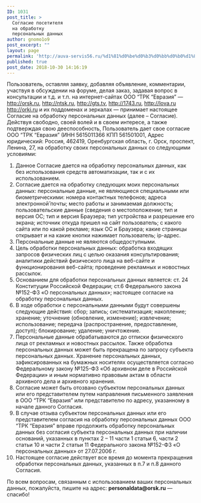 ```yaml
---
ID: 1031
post_title: >
  Согласие посетителя
  на обработку
  персональных данных
author: gnomo1o9
post_excerpt: ""
layout: page
permalink: 'http://auva-servis56.ru/%d1%81%d0%be%d0%b3%d0%bb%d0%b0%d1%81%d0%b8%d0%b5-%d0%bf%d0%be%d1%81%d0%b5%d1%82%d0%b8%d1%82%d0%b5%d0%bb%d1%8f-%d0%bd%d0%b0-%d0%be%d0%b1%d1%80%d0%b0%d0%b1%d0%be%d1%82%d0%ba%d1%83-%d0%bf%d0%b5%d1%80/'
published: true
post_date: 2018-10-30 14:16:19
---
```

Пользователь, оставляя заявку, добавляя объявление, комментарии, участвуя в обсуждении на форуме, делая заказ, задавая вопрос в консультации и т.д. и т.п. на интернет-сайтах ООО “ТРК “Евразия” — http://orsk.ru, http://ntsk.ru, http://gts.tv, http://1743.ru, http://lova.ru http://orki.ru и их поддоменах и зеркалах — принимает настоящее Согласие на обработку персональных данных (далее – Согласие). Действуя свободно, своей волей и в своем интересе, а также подтверждая свою дееспособность, Пользователь дает свое согласие ООО “ТРК “Евразия” (ИНН 5615011366 КПП 561501001, Адрес юридический: Россия, 462419, Оренбургская область, г. Орск, проспект, Ленина, 27, на обработку своих персональных данных со следующими условиями:
<ol>
 	<li>Данное Согласие дается на обработку персональных данных, как без использования средств автоматизации, так и с их использованием.</li>
 	<li>Согласие дается на обработку следующих моих персональных данных: персональные данные, не являющиеся специальными или биометрическими: номера контактных телефонов; адреса электронной̆ почты; место работы и занимаемая должность; пользовательские данные (сведения о местоположении; тип и версия ОС; тип и версия Браузера; тип устройства и разрешение его экрана; источник откуда пришел на сайт пользователь; с какого сайта или по какой рекламе; язык ОС и Браузера; какие страницы открывает и на какие кнопки нажимает пользователь; ip-адрес.</li>
 	<li>Персональные данные не являются общедоступными.</li>
 	<li>Цель обработки персональных данных: обработка входящих запросов физических лиц с целью оказания консультирования; аналитики действий физического лица на веб-сайте и функционирования веб-сайта; проведение рекламных и новостных рассылок.</li>
 	<li>Основанием для обработки персональных данных является: ст. 24 Конституции Российской Федерации; ст.6 Федерального закона №152-ФЗ «О персональных данных»; настоящее согласие на обработку персональных данных.</li>
 	<li>В ходе обработки с персональными данными будут совершены следующие действия: сбор; запись; систематизация; накопление; хранение; уточнение (обновление, изменение); извлечение; использование; передача (распространение, предоставление, доступ); блокирование; удаление; уничтожение.</li>
 	<li>Персональные данные обрабатываются до отписки физического лица от рекламных и новостных рассылок. Также обработка персональных данных может быть прекращена по запросу субъекта персональных данных. Хранение персональных данных, зафиксированных на бумажных носителях осуществляется согласно Федеральному закону №125-ФЗ «Об архивном деле в Российской Федерации» и иным нормативно правовым актам в области архивного дела и архивного хранения.</li>
 	<li>Согласие может быть отозвано субъектом персональных данных или его представителем путем направления письменного заявления в ООО “ТРК “Евразия” или представителю по адресу, указанному в начале данного Согласия.</li>
 	<li>В случае отзыва субъектом персональных данных или его представителем согласия на обработку персональных данных ООО “ТРК “Евразия” вправе продолжить обработку персональных данных без согласия субъекта персональных данных при наличии оснований, указанных в пунктах 2 – 11 части 1 статьи 6, части 2 статьи 10 и части 2 статьи 11 Федерального закона №152-ФЗ «О персональных данных» от 27.07.2006 г.</li>
 	<li>Настоящее согласие действует все время до момента прекращения обработки персональных данных, указанных в п.7 и п.8 данного Согласия.</li>
</ol>
По всем вопросам, связанным с использованием ваших персональных данных, пожалуйста, пишите на адрес: <b>personaldata@orsk.ru</b> — спасибо!